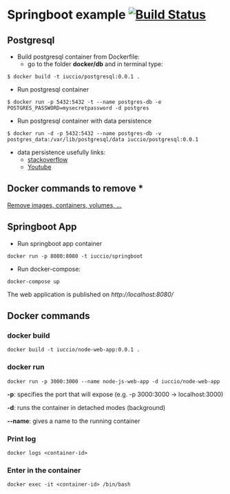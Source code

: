 # Springboot example [![Build Status](https://travis-ci.org/iuccio/springboot-poc.svg?branch=master)](https://travis-ci.org/iuccio/springboot-poc)
## Postgresql
* Build postgresql container from Dockerfile:
    * go to the folder **docker/db** and in terminal type:
~~~docker
$ docker build -t iuccio/postgresql:0.0.1 .
~~~

* Run postgresql container
~~~docker
$ docker run -p 5432:5432 -t --name postgres-db -e POSTGRES_PASSWORD=mysecretpassword -d postgres
~~~

* Run postgresql container with data persistence
~~~docker
$ docker run -d -p 5432:5432 --name postgres-db -v postgres_data:/var/lib/postgresql/data iuccio/postgresql:0.0.1
~~~

* data persistence usefully links:
    * [stackoverflow](https://stackoverflow.com/questions/40167245/how-to-persist-data-using-postgres-docker-image)
    * [Youtube](https://www.youtube.com/watch?v=A-ab9YrvriA)
## Docker commands to remove *
[Remove images, containers, volumes, ...](https://www.digitalocean.com/community/tutorials/how-to-remove-docker-images-containers-and-volumes#removing-volumes)

## Springboot App
* Run springboot app container
~~~docker
docker run -p 8080:8080 -t iuccio/springboot
~~~
* Run docker-compose:
~~~docker
docker-compose up
~~~

The web application is published on *http://localhost:8080/*

## Docker commands

### docker build
~~~docker
docker build -t iuccio/node-web-app:0.0.1 .
~~~
### docker run
~~~docker
docker run -p 3000:3000 --name node-js-web-app -d iuccio/node-web-app
~~~
**-p**: specifies the port that will expose (e.g. -p 3000:3000 -> localhost:3000)

**-d**: runs the container in detached modes (background)

**--name**: gives a name to the running container

### Print log
~~~docker
docker logs <container-id>
~~~
### Enter in the container
~~~docker
docker exec -it <container-id> /bin/bash
~~~

